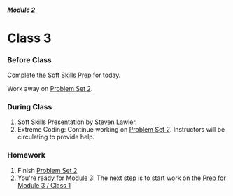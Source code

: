 ##### [Module 2](../../)

# Class 3

### Before Class
Complete the [Soft Skills Prep](../soft-skills) for today.

Work away on [Problem Set 2](../problem-set).

### During Class

1. Soft Skills Presentation by Steven Lawler. 
2. Extreme Coding: Continue working on [Problem Set 2](../problem-set). Instructors will be circulating to provide help.

### Homework
1. Finish [Problem Set 2](../problem-set)
2. You're ready for [Module 3](../../../module3)! The next step is to start work on the [Prep for Module 3 / Class 1](../../../module3/materials/class1-prep)
